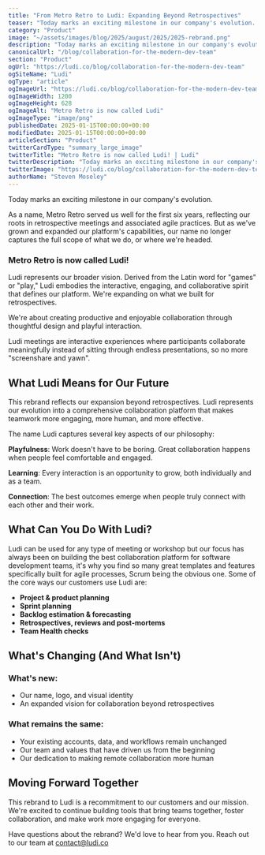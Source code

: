 ```yaml
---
title: "From Metro Retro to Ludi: Expanding Beyond Retrospectives"
teaser: "Today marks an exciting milestone in our company's evolution. Metro Retro is now Ludi, reflecting our broader vision for collaboration beyond retrospectives."
category: "Product"
image: "~/assets/images/blog/2025/august/2025/2025-rebrand.png"
description: "Today marks an exciting milestone in our company's evolution. Metro Retro is now Ludi, reflecting our broader vision for collaboration beyond retrospectives."
canonicalUrl: "/blog/collaboration-for-the-modern-dev-team"
section: "Product"
ogUrl: "https://ludi.co/blog/collaboration-for-the-modern-dev-team"
ogSiteName: "Ludi"
ogType: "article"
ogImageUrl: "https://ludi.co/blog/collaboration-for-the-modern-dev-team.png"
ogImageWidth: 1200
ogImageHeight: 628
ogImageAlt: "Metro Retro is now called Ludi"
ogImageType: "image/png"
publishedDate: 2025-01-15T00:00:00+00:00
modifiedDate: 2025-01-15T00:00:00+00:00
articleSection: "Product"
twitterCardType: "summary_large_image"
twitterTitle: "Metro Retro is now called Ludi! | Ludi"
twitterDescription: "Today marks an exciting milestone in our company's evolution. Metro Retro is now Ludi, reflecting our broader vision for collaboration beyond retrospectives."
twitterImage: "https://ludi.co/blog/collaboration-for-the-modern-dev-team.png"
authorName: "Steven Moseley"
---
```


Today marks an exciting milestone in our company's evolution.

As a name, Metro Retro served us well for the first six years, reflecting our roots in retrospective meetings and associated agile practices. But as we've grown and expanded our platform's capabilities, our name no longer captures the full scope of what we do, or where we're headed.

### Metro Retro is now called Ludi!

Ludi represents our broader vision. Derived from the Latin word for "games" or "play," Ludi embodies the interactive, engaging, and collaborative spirit that defines our platform. We're expanding on what we built for retrospectives.

We're about creating productive and enjoyable collaboration through thoughtful design and playful interaction.

Ludi meetings are interactive experiences where participants collaborate meaningfully instead of sitting through endless presentations, so no more "screenshare and yawn".

## What Ludi Means for Our Future

This rebrand reflects our expansion beyond retrospectives. Ludi represents our evolution into a comprehensive collaboration platform that makes teamwork more engaging, more human, and more effective.

The name Ludi captures several key aspects of our philosophy:

**Playfulness**: Work doesn't have to be boring. Great collaboration happens when people feel comfortable and engaged.

**Learning**: Every interaction is an opportunity to grow, both individually and as a team.

**Connection**: The best outcomes emerge when people truly connect with each other and their work.

## What Can You Do With Ludi?

Ludi can be used for any type of meeting or workshop but our focus has always been on building the best collaboration platform for software development teams, it's why you find so many great templates and features specifically built for agile processes, Scrum being the obvious one. Some of the core ways our customers use Ludi are:

- **Project & product planning**
- **Sprint planning**
- **Backlog estimation & forecasting**
- **Retrospectives, reviews and post-mortems**
- **Team Health checks**

## What's Changing (And What Isn't)

### What's new:

- Our name, logo, and visual identity
- An expanded vision for collaboration beyond retrospectives

### What remains the same:

- Your existing accounts, data, and workflows remain unchanged
- Our team and values that have driven us from the beginning
- Our dedication to making remote collaboration more human

## Moving Forward Together

This rebrand to Ludi is a recommitment to our customers and our mission. We're excited to continue building tools that bring teams together, foster collaboration, and make work more engaging for everyone.

Have questions about the rebrand? We'd love to hear from you. Reach out to our team at contact@ludi.co 